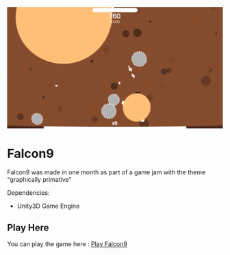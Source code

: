 <img src="https://github.com/kobusvdwalt/falcon9/blob/master/_landing_page/landing.jpg" alt="Screenshot1" title="Screenshot1"/>

# Falcon9
Falcon9 was made in one month as part of a game jam with the theme "graphically primative"

Dependencies:
* Unity3D Game Engine

## Play Here
You can play the game here : [Play Falcon9](https://kobusvdwalt.github.io/games/falcon9/)